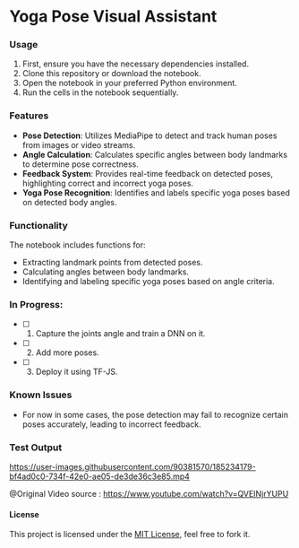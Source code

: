 # Yoga Pose Visual Assistant

### Usage

1. First, ensure you have the necessary dependencies installed.
2. Clone this repository or download the notebook.
3. Open the notebook in your preferred Python environment.
4. Run the cells in the notebook sequentially.

### Features

- **Pose Detection**: Utilizes MediaPipe to detect and track human poses from images or video streams.
- **Angle Calculation**: Calculates specific angles between body landmarks to determine pose correctness.
- **Feedback System**: Provides real-time feedback on detected poses, highlighting correct and incorrect yoga poses.
- **Yoga Pose Recognition**: Identifies and labels specific yoga poses based on detected body angles.

### Functionality

The notebook includes functions for:
- Extracting landmark points from detected poses.
- Calculating angles between body landmarks.
- Identifying and labeling specific yoga poses based on angle criteria.

### In Progress:
- [ ] 1. Capture the joints angle and train a DNN on it.
- [ ] 2. Add more poses.
- [ ] 3. Deploy it using TF-JS.

### Known Issues
- For now in some cases, the pose detection may fail to recognize certain poses accurately, leading to incorrect feedback.

### Test Output
https://user-images.githubusercontent.com/90381570/185234179-bf4ad0c0-734f-42e0-ae05-de3de36c3e85.mp4

@Original Video source : https://www.youtube.com/watch?v=QVEINjrYUPU

#### License
This project is licensed under the [MIT License](LICENSE), feel free to fork it.

